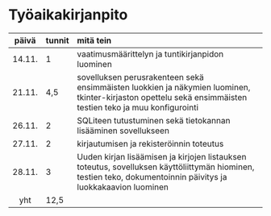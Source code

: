 # Työaikakirjanpito

| päivä  | tunnit | mitä tein  |
| :----: |:-----| :-----|
| 14.11. | 1    | vaatimusmäärittelyn ja tuntikirjanpidon luominen |
| 21.11. | 4,5  | sovelluksen perusrakenteen sekä ensimmäisten luokkien ja näkymien luominen, tkinter-kirjaston opettelu sekä ensimmäisten testien teko ja muu konfigurointi |
| 26.11. | 2    | SQLiteen tutustuminen sekä tietokannan lisääminen sovellukseen |
| 27.11. | 2    | kirjautumisen ja rekisteröinnin toteutus |
| 28.11. | 3    | Uuden kirjan lisäämisen ja kirjojen listauksen toteutus, sovelluksen käyttöliittymän hiominen, testien teko, dokumentoinnin päivitys ja luokkakaavion luominen |
| yht    | 12,5 | | 
